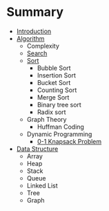 # Summary

* [Introduction](README.md)
* [Algorithm](algorithm-and-datastructure/algorithm.md)
  * Complexity
  * [Search](algorithm-and-datastructure/algorithm/search.md)
  * [Sort](algorithm-and-datastructure/algorithm/sort.md)
    * Bubble Sort
    * Insertion Sort
    * Bucket Sort
    * Counting Sort
    * Merge Sort
    * Binary tree sort
    * Radix sort
  * Graph Theory 
    * Huffman Coding
  * Dynamic Programming
    * [0-1 Knapsack Problem](0-1-knapsack-problem.md)
* [Data Structure](data-structure.md)
  * Array
  * Heap
  * Stack
  * Queue
  * Linked List
  * Tree
  * Graph

